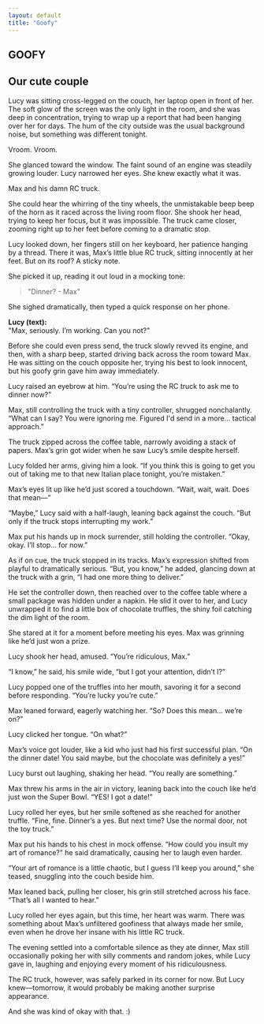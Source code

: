 ```yaml
---
layout: default
title: "Goofy"
---
```


## GOOFY
## Our cute couple

Lucy was sitting cross-legged on the couch, her laptop open in front of her. The soft glow of the screen was the only light in the room, and she was deep in concentration, trying to wrap up a report that had been hanging over her for days. The hum of the city outside was the usual background noise, but something was different tonight.

Vroom. Vroom.

She glanced toward the window. The faint sound of an engine was steadily growing louder. Lucy narrowed her eyes. She knew exactly what it was.

Max and his damn RC truck.

She could hear the whirring of the tiny wheels, the unmistakable beep beep of the horn as it raced across the living room floor. She shook her head, trying to keep her focus, but it was impossible. The truck came closer, zooming right up to her feet before coming to a dramatic stop.

Lucy looked down, her fingers still on her keyboard, her patience hanging by a thread. There it was, Max’s little blue RC truck, sitting innocently at her feet. But on its roof? A sticky note.

She picked it up, reading it out loud in a mocking tone:

> "Dinner? - Max"

She sighed dramatically, then typed a quick response on her phone.

**Lucy (text):**  
"Max, seriously. I’m working. Can you not?"

Before she could even press send, the truck slowly revved its engine, and then, with a sharp beep, started driving back across the room toward Max. He was sitting on the couch opposite her, trying his best to look innocent, but his goofy grin gave him away immediately.

Lucy raised an eyebrow at him. “You’re using the RC truck to ask me to dinner now?”

Max, still controlling the truck with a tiny controller, shrugged nonchalantly. “What can I say? You were ignoring me. Figured I'd send in a more... tactical approach.”

The truck zipped across the coffee table, narrowly avoiding a stack of papers. Max’s grin got wider when he saw Lucy’s smile despite herself.

Lucy folded her arms, giving him a look. “If you think this is going to get you out of taking me to that new Italian place tonight, you’re mistaken.”

Max’s eyes lit up like he’d just scored a touchdown. “Wait, wait, wait. Does that mean—”

“Maybe,” Lucy said with a half-laugh, leaning back against the couch. “But only if the truck stops interrupting my work.”

Max put his hands up in mock surrender, still holding the controller. “Okay, okay. I’ll stop... for now.”

As if on cue, the truck stopped in its tracks. Max’s expression shifted from playful to dramatically serious. “But, you know,” he added, glancing down at the truck with a grin, “I had one more thing to deliver.”

He set the controller down, then reached over to the coffee table where a small package was hidden under a napkin. He slid it over to her, and Lucy unwrapped it to find a little box of chocolate truffles, the shiny foil catching the dim light of the room.

She stared at it for a moment before meeting his eyes. Max was grinning like he’d just won a prize.

Lucy shook her head, amused. “You’re ridiculous, Max.”

“I know,” he said, his smile wide, “but I got your attention, didn’t I?”

Lucy popped one of the truffles into her mouth, savoring it for a second before responding. “You’re lucky you’re cute.”

Max leaned forward, eagerly watching her. “So? Does this mean... we’re on?”

Lucy clicked her tongue. “On what?”

Max’s voice got louder, like a kid who just had his first successful plan. “On the dinner date! You said maybe, but the chocolate was definitely a yes!”

Lucy burst out laughing, shaking her head. “You really are something.”

Max threw his arms in the air in victory, leaning back into the couch like he’d just won the Super Bowl. “YES! I got a date!”

Lucy rolled her eyes, but her smile softened as she reached for another truffle. “Fine, fine. Dinner’s a yes. But next time? Use the normal door, not the toy truck.”

Max put his hands to his chest in mock offense. “How could you insult my art of romance?” he said dramatically, causing her to laugh even harder.

“Your art of romance is a little chaotic, but I guess I’ll keep you around,” she teased, snuggling into the couch beside him.

Max leaned back, pulling her closer, his grin still stretched across his face. “That’s all I wanted to hear.”

Lucy rolled her eyes again, but this time, her heart was warm. There was something about Max’s unfiltered goofiness that always made her smile, even when he drove her insane with his little RC truck.

The evening settled into a comfortable silence as they ate dinner, Max still occasionally poking her with silly comments and random jokes, while Lucy gave in, laughing and enjoying every moment of his ridiculousness.

The RC truck, however, was safely parked in its corner for now. But Lucy knew—tomorrow, it would probably be making another surprise appearance.

And she was kind of okay with that. :) 
